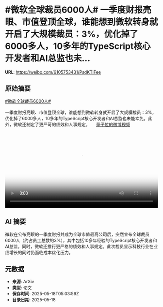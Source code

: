 # #微软全球裁员6000人# 一季度财报亮眼、市值登顶全球，谁能想到微软转身就开启了大规模裁员：3%，优化掉了6000多人，10多年的TypeScript核心开发者和AI总监也未...

**URL**: https://weibo.com/6105753431/PsdKTiFee

## 原始摘要

<a href="https://m.weibo.cn/search?containerid=231522type%3D1%26t%3D10%26q%3D%23%E5%BE%AE%E8%BD%AF%E5%85%A8%E7%90%83%E8%A3%81%E5%91%986000%E4%BA%BA%23&amp;extparam=%23%E5%BE%AE%E8%BD%AF%E5%85%A8%E7%90%83%E8%A3%81%E5%91%986000%E4%BA%BA%23" data-hide=""><span class="surl-text">#微软全球裁员6000人#</span></a> <br><br>一季度财报亮眼、市值登顶全球，谁能想到微软转身就开启了大规模裁员：3%，优化掉了6000多人，10多年的TypeScript核心开发者和AI总监也未能幸免。此外，微软还制定了更严苛的绩效和人事规定。 <a href="https://video.weibo.com/show?fid=1034:5167087149318173" data-hide=""><span class="url-icon"><img style="width: 1rem;height: 1rem" src="https://h5.sinaimg.cn/upload/2015/09/25/3/timeline_card_small_video_default.png" referrerpolicy="no-referrer"></span><span class="surl-text">量子位的微博视频</span></a> <br clear="both"><div style="clear: both"></div><video controls="controls" poster="https://tvax1.sinaimg.cn/orj480/006Fd7o3ly1i1hsvj7gcej30u01hcafd.jpg" style="width: 100%"><source src="https://f.video.weibocdn.com/o0/S9PlBxR9lx08oiAP4FlS01041200pjqL0E010.mp4?label=mp4_720p&amp;template=720x1280.24.0&amp;ori=0&amp;ps=1CwnkDw1GXwCQx&amp;Expires=1747547898&amp;ssig=j%2B%2F%2FO%2Fp8xt&amp;KID=unistore,video"><source src="https://f.video.weibocdn.com/o0/zjPqRtmzlx08oiAOGdSU01041200fcox0E010.mp4?label=mp4_hd&amp;template=540x960.24.0&amp;ori=0&amp;ps=1CwnkDw1GXwCQx&amp;Expires=1747547898&amp;ssig=WJbwEffYhI&amp;KID=unistore,video"><source src="https://f.video.weibocdn.com/o0/OVpQM82Qlx08oiANKryg010412008vfK0E010.mp4?label=mp4_ld&amp;template=360x640.24.0&amp;ori=0&amp;ps=1CwnkDw1GXwCQx&amp;Expires=1747547898&amp;ssig=FR8au1aBYa&amp;KID=unistore,video"><p>视频无法显示，请前往<a href="https://video.weibo.com/show?fid=1034%3A5167087149318173" target="_blank" rel="noopener noreferrer">微博视频</a>观看。</p></video>

## AI 摘要

微软在公布亮眼的一季度财报并成为全球市值最高公司后，突然宣布全球裁员6000人（约占员工总数的3%），其中包括10多年经验的TypeScript核心开发者和AI总监。同时，微软还推行更严格的绩效和人事规定。此次裁员显示科技行业在业绩增长的同时仍面临成本优化压力。

## 元数据

- **来源**: ArXiv
- **类型**: 论文
- **保存时间**: 2025-05-18T05:03:59Z
- **目录日期**: 2025-05-18
